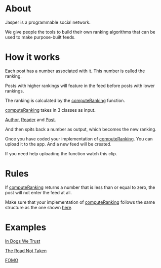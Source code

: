 # About

Jasper is a programmable social network.

We give people the tools to build their own ranking algorithms that can be used to make purpose-built feeds.

# How it works

Each post has a number associated with it. This number is called the ranking.

Posts with higher rankings will feature in the feed before posts with lower rankings.

The ranking is calculated by the [computeRanking](https://github.com/elijahleinkram/jasper/blob/master/ranking/compute_ranking) function.

[computeRanking](https://github.com/elijahleinkram/jasper/blob/master/ranking/compute_ranking) takes in 3 classes as input.

[Author](https://github.com/elijahleinkram/jasper/blob/master/classes/author.js), [Reader](https://github.com/elijahleinkram/jasper/blob/master/classes/reader.js) and [Post](https://github.com/elijahleinkram/jasper/blob/master/classes/post.js).

And then spits back a number as output, which becomes the new ranking.

Once you have coded your implementation of [computeRanking](https://github.com/elijahleinkram/jasper/blob/master/ranking/compute_ranking). You can upload it to the app. And a new feed will be created.

If you need help uploading the function watch this clip.

# Rules

If [computeRanking](https://github.com/elijahleinkram/jasper/blob/master/ranking/compute_ranking) returns a number that is less than or equal to zero, the post will not enter the feed at all.

Make sure that your implementation of [computeRanking](https://github.com/elijahleinkram/jasper/blob/master/ranking/compute_ranking) follows the same structure as the one shown [here](https://github.com/elijahleinkram/jasper/blob/master/ranking/compute_ranking). 

# Examples

[In Dogs We Trust](https://github.com/elijahleinkram/feed-samples/blob/master/functions/in_dogs_we_trust.js)

[The Road Not Taken](https://github.com/elijahleinkram/feed-samples/blob/master/functions/the_road_not_taken.js)

[FOMO](https://github.com/elijahleinkram/feed-samples/blob/master/functions/fomo.js)











